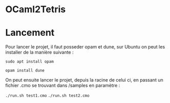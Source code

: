 # OCaml2Tetris

# Lancement

Pour lancer le projet, il faut posseder opam et dune, sur Ubuntu on peut les installer de la manière suivante :

`sudo apt install opam`

`opam install dune`

On peut ensuite lancer le projet, depuis la racine de celui ci, en passant un fichier .cmo se trouvant dans /samples en paramètre :

`./run.sh test1.cmo`
`./run.sh test2.cmo`